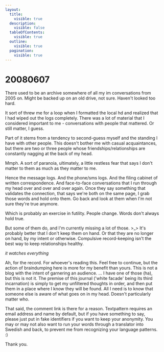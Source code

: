 ```yaml
---
layout:
  title:
    visible: true
  description:
    visible: false
  tableOfContents:
    visible: true
  outline:
    visible: true
  pagination:
    visible: true
---
```


# 20080607

There used to be an archive somewhere of all my im conversations from 2005 on. Might be backed up on an old drive, not sure. Haven't looked too hard.

It sort of threw me for a loop when I formatted the local hd and realized that I had wiped out the logs completely. There was a lot of material that I considered important to me - conversations with people that mattered. Or still matter, I guess.

Part of it stems from a tendency to second-guess myself and the standing I have with other people. This doesn't bother me with casual acquaintances, but there are two or three people whose friendships/relationships are constantly nagging at the back of my head.

Mmph. A sort of paranoia, ultimately, a little restless fear that says I don't matter to them as much as they matter to me.

Hence the message logs. And the phone/sms logs. And the filing cabinet of written correspondence. And face-to-face conversations that I run through my head over and over and over again. Once they say something that validates the connection, that says we're both on the same page, I grab those words and hold onto them. Go back and look at them when I'm not sure they're true anymore.

Which is probably an exercise in futility. People change. Words don't always hold true.

But some of them do, and I'm currently missing a lot of those. >\_> It's probably better that I don't keep them on hand. Or that they are no longer on hand, by my intent or otherwise. Compulsive record-keeping isn't the best way to keep relationships healthy.

_it watches everything_

Ah, for the record. For whoever's reading this. Feel free to continue, but the action of braindumping here is more for my benefit than yours. This is not a blog with the intent of garnering an audience. ... I have one of those (ha), but this is not it. The premise of this journal ('white facade' being its third incarnation) is simply to get my unfiltered thoughts in order, and then put them in a place where I know they will be found. All I need is to know that someone else is aware of what goes on in my head. Doesn't particularly matter who.

That said, the comment link is there for a reason. Textpattern requires an email address and name by default, but if you have something to say, please just put in fake identifiers if you want to keep your anonymity. You may or may not also want to run your words through a translator into Swedish and back, to prevent me from recognizing your language patterns. :)

Thank you.
